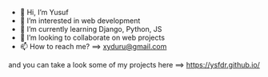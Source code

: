 - 👋 Hi, I’m Yusuf
- 👀 I’m interested in web development
- 🌱 I’m currently learning Django, Python, JS
- 💞️ I’m looking to collaborate on web projects
- 📫 How to reach me? ==> xyduru@gmail.com

 and you can take a look some of my projects here ==> https://ysfdr.github.io/ 

<!---
ysfdr/ysfdr is a ✨ special ✨ repository because its `README.md` (this file) appears on your GitHub profile.
You can click the Preview link to take a look at your changes.
--->
